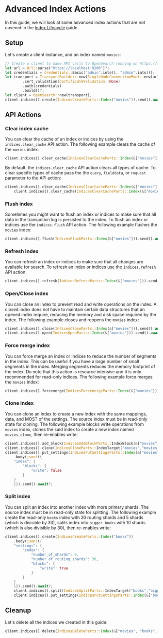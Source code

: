 # Advanced Index Actions

In this guide, we will look at some advanced index actions that are not covered in the [Index Lifecycle](index_lifecycle.md) guide.

## Setup

Let's create a client instance, and an index named `movies`:

```rust
// Create a client to make API calls to OpenSearch running on https://localhost:9200.
let url = Url::parse("https://localhost:9200")?;
let credentials = Credentials::Basic("admin".into(), "admin".into());
let transport = TransportBuilder::new(SingleNodeConnectionPool::new(url))
        .cert_validation(CertificateValidation::None)
        .auth(credentials)
        .build()?;
let client = OpenSearch::new(transport);
client.indices().create(IndicesCreateParts::Index("movies")).send().await?;
```

## API Actions

### Clear index cache

You can clear the cache of an index or indices by using the `indices.clear_cache` API action. The following example clears the cache of the `movies` index:

```rust
client.indices().clear_cache(IndicesClearCacheParts::Index(&["movies"])).send().await?;
```

By default, the `indices.clear_cache` API action clears all types of cache. To clear specific types of cache pass the the `query`, `fielddata`, or `request` parameter to the API action:

```rust
client.indices().clear_cache(IndicesClearCacheParts::Index(&["movies"])).query(true).send().await?;
    client.indices().clear_cache(IndicesClearCacheParts::Index(&["movies"])).fielddata(true).request(true).send().await?;
```

### Flush index

Sometimes you might want to flush an index or indices to make sure that all data in the transaction log is persisted to the index. To flush an index or indices use the `indices.flush` API action. The following example flushes the `movies` index:

```rust
client.indices().flush(IndicesFlushParts::Index(&["movies"])).send().await?;
```

### Refresh index

You can refresh an index or indices to make sure that all changes are available for search. To refresh an index or indices use the `indices.refresh` API action:

```rust
client.indices().refresh(IndicesRefreshParts::Index(&["movies"])).send().await?;
```

### Open/Close index

You can close an index to prevent read and write operations on the index. A closed index does not have to maintain certain data structures that an opened index require, reducing the memory and disk space required by the index. The following example closes and reopens the `movies` index:

```rust
client.indices().close(IndicesCloseParts::Index(&["movies"])).send().await?;
client.indices().open(IndicesOpenParts::Index(&["movies"])).send().await?;
```

### Force merge index

You can force merge an index or indices to reduce the number of segments in the index. This can be useful if you have a large number of small segments in the index. Merging segments reduces the memory footprint of the index. Do note that this action is resource intensive and it is only recommended for read-only indices. The following example force merges the `movies` index:

```rust
client.indices().forcemerge(IndicesForcemergeParts::Index(&["movies"])).send().await?;
```

### Clone index

You can clone an index to create a new index with the same mappings, data, and MOST of the settings. The source index must be in read-only state for cloning. The following example blocks write operations from `movies` index, clones the said index to create a new index named `movies_clone`, then re-enables write:

```rust
client.indices().add_block(IndicesAddBlockParts::IndexBlock(&["movies"],"write")).send().await?;
client.indices().clone(IndicesCloneParts::IndexTarget("movies","movies_clone")).send().await?;
client.indices().put_settings(IndicesPutSettingsParts::Index(&["movies"]))
    .body(json!({
    "index": {
        "blocks": {
            "write": false
        }
    }
    })).send().await?;
```

### Split index

You can split an index into another index with more primary shards. The source index must be in read-only state for splitting. The following example create the read-only `books` index with 30 routing shards and 5 shards (which is divisible by 30), splits index into `bigger_books` with 10 shards (which is also divisible by 30), then re-enables write:

```rust
client.indices().create(IndicesCreateParts::Index("books"))
    .body(json!({
    "settings": {
        "index": {
            "number_of_shards": 5,
            "number_of_routing_shards": 30,
            "blocks": {
                "write": true
            }
        }
    }
    })).send().await?;
    client.indices().split(IndicesSplitParts::IndexTarget("books","bigger_books")).body(json!({"settings": {"index": {"number_of_shards": 10}}})).send().await?;
    client.indices().put_settings(IndicesPutSettingsParts::Index(&["books"])).body(json!({"index": {"blocks": {"write": false}}})).send().await?;
```

## Cleanup

Let's delete all the indices we created in this guide:

```rust
client.indices().delete(IndicesDeleteParts::Index(&["movies", "books", "movies_clone", "bigger_books"])).send().await?;
```
